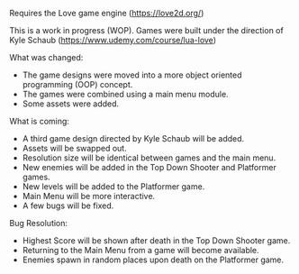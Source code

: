 Requires the Love game engine (https://love2d.org/)

This is a work in progress (WOP). Games were built under the direction of Kyle Schaub (https://www.udemy.com/course/lua-love)

What was changed:
- The game designs were moved into a more object oriented programming (OOP) concept.
- The games were combined using a main menu module.
- Some assets were added.

What is coming:
- A third game design directed by Kyle Schaub will be added.
- Assets will be swapped out.
- Resolution size will be identical between games and the main menu.
- New enemies will be added in the Top Down Shooter and Platformer games.
- New levels will be added to the Platformer game.
- Main Menu will be more interactive.
- A few bugs will be fixed.

Bug Resolution:
- Highest Score will be shown after death in the Top Down Shooter game.
- Returning to the Main Menu from a game will become available.
- Enemies spawn in random places upon death on the Platformer game.
